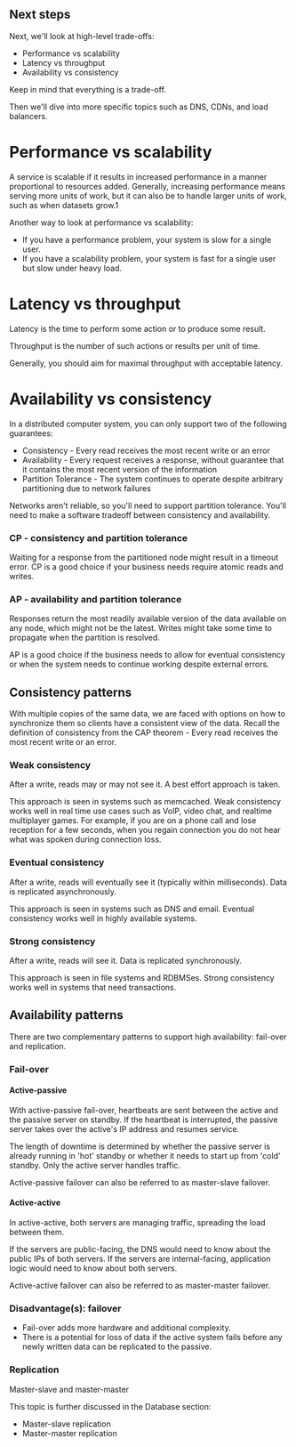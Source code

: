 
## Next steps

Next, we'll look at high-level trade-offs:

- Performance vs scalability
- Latency vs throughput
- Availability vs consistency

Keep in mind that everything is a trade-off.

Then we'll dive into more specific topics such as DNS, CDNs, and load balancers.

# Performance vs scalability

A service is scalable if it results in increased performance in a manner proportional to resources added. Generally, increasing performance means serving more units of work, but it can also be to handle larger units of work, such as when datasets grow.1

Another way to look at performance vs scalability:

- If you have a performance problem, your system is slow for a single user.
- If you have a scalability problem, your system is fast for a single user but slow under heavy load.

# Latency vs throughput

Latency is the time to perform some action or to produce some result.

Throughput is the number of such actions or results per unit of time.

Generally, you should aim for maximal throughput with acceptable latency.

# Availability vs consistency

In a distributed computer system, you can only support two of the following guarantees:

- Consistency - Every read receives the most recent write or an error
- Availability - Every request receives a response, without guarantee that it contains the most recent version of the information
- Partition Tolerance - The system continues to operate despite arbitrary partitioning due to network failures

Networks aren't reliable, so you'll need to support partition tolerance. You'll need to make a software tradeoff between consistency and availability.

### CP - consistency and partition tolerance

Waiting for a response from the partitioned node might result in a timeout error. CP is a good choice if your business needs require atomic reads and writes.

### AP - availability and partition tolerance

Responses return the most readily available version of the data available on any node, which might not be the latest. Writes might take some time to propagate when the partition is resolved.

AP is a good choice if the business needs to allow for eventual consistency or when the system needs to continue working despite external errors.

## Consistency patterns

With multiple copies of the same data, we are faced with options on how to synchronize them so clients have a consistent view of the data. Recall the definition of consistency from the CAP theorem - Every read receives the most recent write or an error.

### Weak consistency

After a write, reads may or may not see it. A best effort approach is taken.

This approach is seen in systems such as memcached. Weak consistency works well in real time use cases such as VoIP, video chat, and realtime multiplayer games. For example, if you are on a phone call and lose reception for a few seconds, when you regain connection you do not hear what was spoken during connection loss.

### Eventual consistency

After a write, reads will eventually see it (typically within milliseconds). Data is replicated asynchronously.

This approach is seen in systems such as DNS and email. Eventual consistency works well in highly available systems.

### Strong consistency

After a write, reads will see it. Data is replicated synchronously.

This approach is seen in file systems and RDBMSes. Strong consistency works well in systems that need transactions.

## Availability patterns

There are two complementary patterns to support high availability: fail-over and replication.

### Fail-over

#### Active-passive

With active-passive fail-over, heartbeats are sent between the active and the passive server on standby. If the heartbeat is interrupted, the passive server takes over the active's IP address and resumes service.

The length of downtime is determined by whether the passive server is already running in 'hot' standby or whether it needs to start up from 'cold' standby. Only the active server handles traffic.

Active-passive failover can also be referred to as master-slave failover.

#### Active-active

In active-active, both servers are managing traffic, spreading the load between them.

If the servers are public-facing, the DNS would need to know about the public IPs of both servers. If the servers are internal-facing, application logic would need to know about both servers.

Active-active failover can also be referred to as master-master failover.

### Disadvantage(s): failover

- Fail-over adds more hardware and additional complexity.
- There is a potential for loss of data if the active system fails before any newly written data can be replicated to the passive.

### Replication

Master-slave and master-master

This topic is further discussed in the Database section:

- Master-slave replication
- Master-master replication





